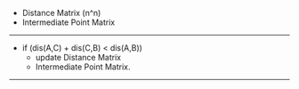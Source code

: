 * Distance Matrix (n^n)
* Intermediate Point Matrix

---

* if (dis(A,C) + dis(C,B) < dis(A,B))
    * update Distance Matrix
    * Intermediate Point Matrix.

---
